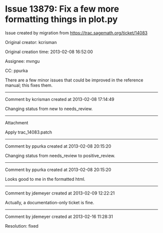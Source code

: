 # Issue 13879: Fix a few more formatting things in plot.py

Issue created by migration from https://trac.sagemath.org/ticket/14083

Original creator: kcrisman

Original creation time: 2013-02-08 16:52:00

Assignee: mvngu

CC:  ppurka

There are a few minor issues that could be improved in the reference manual; this fixes them.


---

Comment by kcrisman created at 2013-02-08 17:14:49

Changing status from new to needs_review.


---

Attachment

Apply trac_14083.patch


---

Comment by ppurka created at 2013-02-08 20:15:20

Changing status from needs_review to positive_review.


---

Comment by ppurka created at 2013-02-08 20:15:20

Looks good to me in the formatted html.


---

Comment by jdemeyer created at 2013-02-09 12:22:21

Actually, a documentation-only ticket is fine.


---

Comment by jdemeyer created at 2013-02-16 11:28:31

Resolution: fixed
